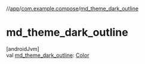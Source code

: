 //[app](../../index.md)/[com.example.compose](index.md)/[md_theme_dark_outline](md_theme_dark_outline.md)

# md_theme_dark_outline

[androidJvm]\
val [md_theme_dark_outline](md_theme_dark_outline.md): [Color](https://developer.android.com/reference/kotlin/androidx/compose/ui/graphics/Color.html)
